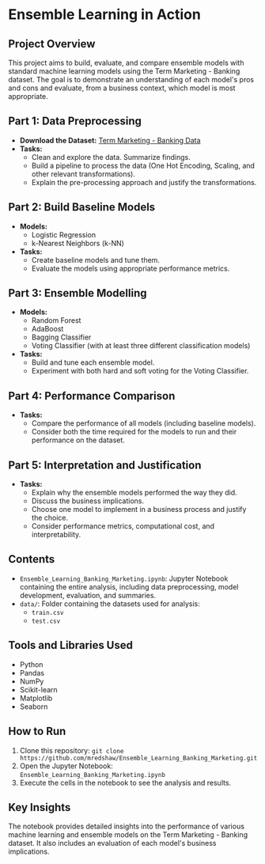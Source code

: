 # Ensemble Learning in Action

## Project Overview
This project aims to build, evaluate, and compare ensemble models with standard machine learning models using the Term Marketing - Banking dataset. The goal is to demonstrate an understanding of each model's pros and cons and evaluate, from a business context, which model is most appropriate.

## Part 1: Data Preprocessing
- **Download the Dataset:** [Term Marketing - Banking Data](https://www.kaggle.com/datasets/prakharrathi25/banking-dataset-marketing-targets)
- **Tasks:**
  - Clean and explore the data. Summarize findings.
  - Build a pipeline to process the data (One Hot Encoding, Scaling, and other relevant transformations).
  - Explain the pre-processing approach and justify the transformations.

## Part 2: Build Baseline Models
- **Models:**
  - Logistic Regression
  - k-Nearest Neighbors (k-NN)
- **Tasks:**
  - Create baseline models and tune them.
  - Evaluate the models using appropriate performance metrics.

## Part 3: Ensemble Modelling
- **Models:**
  - Random Forest
  - AdaBoost
  - Bagging Classifier
  - Voting Classifier (with at least three different classification models)
- **Tasks:**
  - Build and tune each ensemble model.
  - Experiment with both hard and soft voting for the Voting Classifier.

## Part 4: Performance Comparison
- **Tasks:**
  - Compare the performance of all models (including baseline models).
  - Consider both the time required for the models to run and their performance on the dataset.

## Part 5: Interpretation and Justification
- **Tasks:**
  - Explain why the ensemble models performed the way they did.
  - Discuss the business implications.
  - Choose one model to implement in a business process and justify the choice.
  - Consider performance metrics, computational cost, and interpretability.

## Contents
- `Ensemble_Learning_Banking_Marketing.ipynb`: Jupyter Notebook containing the entire analysis, including data preprocessing, model development, evaluation, and summaries.
- `data/`: Folder containing the datasets used for analysis:
  - `train.csv`
  - `test.csv`

## Tools and Libraries Used
- Python
- Pandas
- NumPy
- Scikit-learn
- Matplotlib
- Seaborn

## How to Run
1. Clone this repository: `git clone https://github.com/mredshaw/Ensemble_Learning_Banking_Marketing.git`
2. Open the Jupyter Notebook: `Ensemble_Learning_Banking_Marketing.ipynb`
3. Execute the cells in the notebook to see the analysis and results.

## Key Insights
The notebook provides detailed insights into the performance of various machine learning and ensemble models on the Term Marketing - Banking dataset. It also includes an evaluation of each model's business implications.
